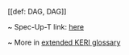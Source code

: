 [[def: DAG, DAG]]

~ Spec-Up-T link: <a href='https://weboftrust.github.io/WOT-terms/docs/glossary/DAG'>here</a>

~ More in <a href="https://weboftrust.github.io/WOT-terms/docs/glossary/DAG">extended KERI glossary</a>

